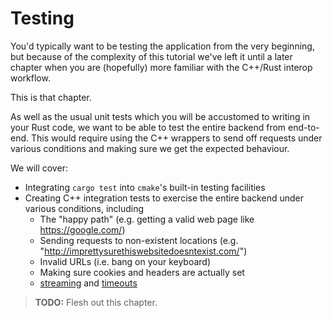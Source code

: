 # Testing

You'd typically want to be testing the application from the very beginning, but
because of the complexity of this tutorial we've left it until a later chapter 
when you are (hopefully) more familiar with the C++/Rust interop workflow.

This is that chapter.

As well as the usual unit tests which you will be accustomed to writing in your
Rust code, we want to be able to test the entire backend from end-to-end. This
would require using the C++ wrappers to send off requests under various 
conditions and making sure we get the expected behaviour.

We will cover:

- Integrating `cargo test` into `cmake`'s built-in testing facilities
- Creating C++ integration tests to exercise the entire backend under various
  conditions, including
  - The "happy path" (e.g. getting a valid web page like https://google.com/)
  - Sending requests to non-existent locations (e.g. "http://imprettysurethiswebsitedoesntexist.com/")
  - Invalid URLs (i.e. bang on your keyboard)
  - Making sure cookies and headers are actually set
  - [streaming] and [timeouts]

> **TODO:** Flesh out this chapter.

[streaming]: https://httpbin.org/stream/20
[timeouts]: https://httpbin.org/delay/10